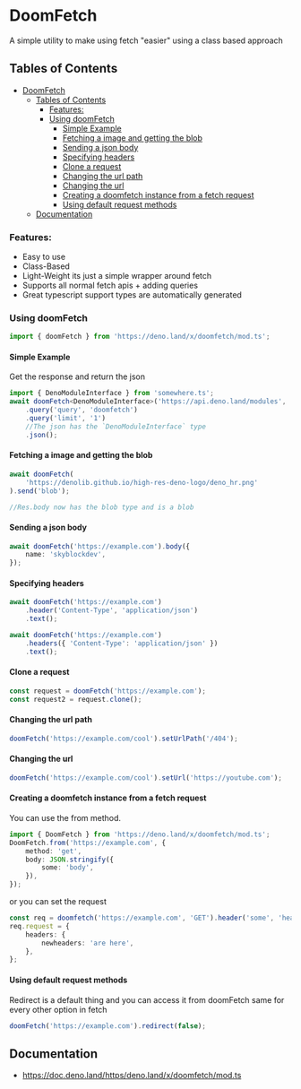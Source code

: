 # DoomFetch

A simple utility to make using fetch "easier" using a class based approach

## Tables of Contents

- [DoomFetch](#doomfetch)
	- [Tables of Contents](#tables-of-contents)
		- [Features:](#features)
		- [Using doomFetch](#using-doomfetch)
			- [Simple Example](#simple-example)
			- [Fetching a image and getting the blob](#fetching-a-image-and-getting-the-blob)
			- [Sending a json body](#sending-a-json-body)
			- [Specifying headers](#specifying-headers)
			- [Clone a request](#clone-a-request)
			- [Changing the url path](#changing-the-url-path)
			- [Changing the url](#changing-the-url)
			- [Creating a doomfetch instance from a fetch request](#creating-a-doomfetch-instance-from-a-fetch-request)
			- [Using default request methods](#using-default-request-methods)
	- [Documentation](#documentation)

### Features:

- Easy to use
- Class-Based
- Light-Weight its just a simple wrapper around fetch
- Supports all normal fetch apis + adding queries
- Great typescript support types are automatically generated

### Using doomFetch

```ts
import { doomFetch } from 'https://deno.land/x/doomfetch/mod.ts';
```

#### Simple Example

Get the response and return the json

```ts
import { DenoModuleInterface } from 'somewhere.ts';
await doomFetch<DenoModuleInterface>('https://api.deno.land/modules', 'GET')
	.query('query', 'doomfetch')
	.query('limit', '1')
	//The json has the `DenoModuleInterface` type
	.json();
```

#### Fetching a image and getting the blob

```ts
await doomFetch(
	'https://denolib.github.io/high-res-deno-logo/deno_hr.png'
).send('blob');

//Res.body now has the blob type and is a blob
```

#### Sending a json body

```ts
await doomFetch('https://example.com').body({
	name: 'skyblockdev',
});
```

#### Specifying headers

```ts
await doomFetch('https://example.com')
	.header('Content-Type', 'application/json')
	.text();
```

```ts
await doomFetch('https://example.com')
	.headers({ 'Content-Type': 'application/json' })
	.text();
```

#### Clone a request

```ts
const request = doomFetch('https://example.com');
const request2 = request.clone();
```

#### Changing the url path

```ts
doomFetch('https://example.com/cool').setUrlPath('/404');
```

#### Changing the url

```ts
doomFetch('https://example.com/cool').setUrl('https://youtube.com');
```

#### Creating a doomfetch instance from a fetch request

You can use the from method.

```ts
import { DoomFetch } from 'https://deno.land/x/doomfetch/mod.ts';
DoomFetch.from('https://example.com', {
	method: 'get',
	body: JSON.stringify({
		some: 'body',
	}),
});
```

or you can set the request

```ts
const req = doomfetch('https://example.com', 'GET').header('some', 'header');
req.request = {
	headers: {
		newheaders: 'are here',
	},
};
```

#### Using default request methods

Redirect is a default thing and you can access it from doomFetch same for every other option in fetch

```ts
doomFetch('https://example.com').redirect(false);
```

## Documentation

- https://doc.deno.land/https/deno.land/x/doomfetch/mod.ts
